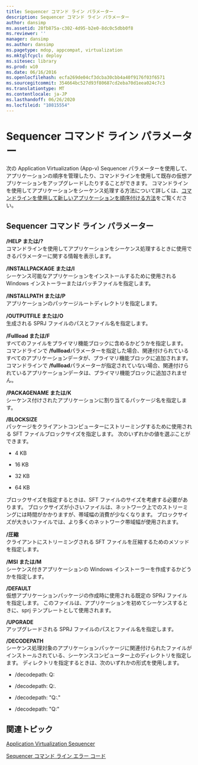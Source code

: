 ```yaml
---
title: Sequencer コマンド ライン パラメーター
description: Sequencer コマンド ライン パラメーター
author: dansimp
ms.assetid: 28fb875a-c302-4d95-b2e0-8dc0c5dbb0f8
ms.reviewer: ''
manager: dansimp
ms.author: dansimp
ms.pagetype: mdop, appcompat, virtualization
ms.mktglfcycl: deploy
ms.sitesec: library
ms.prod: w10
ms.date: 06/16/2016
ms.openlocfilehash: ecfa269de04cf3dcba30cbb4a40f9176f03f6571
ms.sourcegitcommit: 354664bc527d93f80687cd2eba70d1eea024c7c3
ms.translationtype: MT
ms.contentlocale: ja-JP
ms.lasthandoff: 06/26/2020
ms.locfileid: "10815554"
---
```

# Sequencer コマンド ライン パラメーター


次の Application Virtualization (App-v) Sequencer パラメーターを使用して、アプリケーションの順序を管理したり、コマンドラインを使用して既存の仮想アプリケーションをアップグレードしたりすることができます。 コマンドラインを使用してアプリケーションをシーケンス処理する方法について詳しくは、[コマンドラインを使用して新しいアプリケーションを順序付ける方法](how-to-sequence-a-new-application-by-using-the-command-line.md)をご覧ください。

## Sequencer コマンド ライン パラメーター


<a href="" id="-help-or---"></a>**/HELP または/?**  
コマンドラインを使用してアプリケーションをシーケンス処理するときに使用できるパラメーターに関する情報を表示します。

<a href="" id="-installpackage-or--i"></a>**/INSTALLPACKAGE または/I**  
シーケンス可能なアプリケーションをインストールするために使用される Windows インストーラーまたはバッチファイルを指定します。

<a href="" id="-installpath-or--p"></a>**/INSTALLPATH または/P**  
アプリケーションのパッケージルートディレクトリを指定します。

<a href="" id="-outputfile-or--o"></a>**/OUTPUTFILE または/O**  
生成される SPRJ ファイルのパスとファイル名を指定します。

<a href="" id="-fullload-or--f"></a>**/Fullload または/F**  
すべてのファイルをプライマリ機能ブロックに含めるかどうかを指定します。 コマンドラインで **/fullload**パラメーターを指定した場合、関連付けられているすべてのアプリケーションデータが、プライマリ機能ブロックに追加されます。 コマンドラインで **/fullload**パラメーターが指定されていない場合、関連付けられているアプリケーションデータは、プライマリ機能ブロックに追加されません。

<a href="" id="-packagename-or--k"></a>**/PACKAGENAME または/K**  
シーケンス付けされたアプリケーションに割り当てるパッケージ名を指定します。

<a href="" id="-blocksize"></a>**/BLOCKSIZE**  
パッケージをクライアントコンピューターにストリーミングするために使用される SFT ファイルブロックサイズを指定します。 次のいずれかの値を選ぶことができます。

-   4 KB

-   16 KB

-   32 KB

-   64 KB

ブロックサイズを指定するときは、SFT ファイルのサイズを考慮する必要があります。 ブロックサイズが小さいファイルは、ネットワーク上でのストリーミングには時間がかかりますが、帯域幅の消費が少なくなります。 ブロックサイズが大きいファイルでは、より多くのネットワーク帯域幅が使用されます。

<a href="" id="-compression"></a>**/圧縮**  
クライアントにストリーミングされる SFT ファイルを圧縮するためのメソッドを指定します。

<a href="" id="-msi-or--m"></a>**/MSI または/M**  
シーケンス付きアプリケーションの Windows インストーラーを作成するかどうかを指定します。

<a href="" id="-default"></a>**/DEFAULT**  
仮想アプリケーションパッケージの作成時に使用される既定の SPRJ ファイルを指定します。 このファイルは、アプリケーションを初めてシーケンスするときに、sprj テンプレートとして使用されます。

<a href="" id="-upgrade"></a>**/UPGRADE**  
アップグレードされる SPRJ ファイルのパスとファイル名を指定します。

<a href="" id="-decodepath"></a>**/DECODEPATH**  
シーケンス処理対象のアプリケーションパッケージに関連付けられたファイルがインストールされている、シーケンスコンピューター上のディレクトリを指定します。 ディレクトリを指定するときは、次のいずれかの形式を使用します。

-   /decodepath: Q:

-   /decodepath: Q:.

-   /decodepath: "Q:."

-   /decodepath: "Q:"

## 関連トピック


[Application Virtualization Sequencer](application-virtualization-sequencer.md)

[Sequencer コマンド ライン エラー コード](sequencer-command-line-error-codes.md)

 

 





